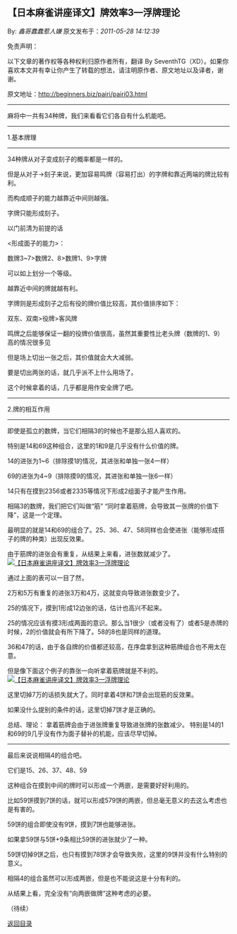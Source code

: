 ## 【日本麻雀讲座译文】牌效率3—浮牌理论

By: *鑫哥蠢蠢惹人嫌* 原文发布于：*2011-05-28 14:12:39*

免责声明：

以下文章的著作权等各种权利归原作者所有，翻译 By
SeventhTG（XD）。如果你喜欢本文并有幸让你产生了转载的想法，请注明原作者、原文地址以及译者，谢谢。

原文地址：http://beginners.biz/pairi/pairi03.html

------------------------------------------------------------------------------------

麻将中一共有34种牌，我们来看看它们各自有什么机能吧。

------------------------------------------------------------------------------------

1.基本牌理

------------------------------------------------------------------------------------

34种牌从对子变成刻子的概率都是一样的。

但是从对子→刻子来说，更加容易鸣牌（容易打出）的字牌和靠近两端的牌比较有利。

而构成顺子的能力越靠近中间则越强。

字牌只能形成刻子。

以门前清为前提的话

<形成面子的能力>：

数牌3~7>数牌2、8>数牌1、9>字牌

可以如上划分一个等级。

越靠近中间的牌就越有利。

字牌则是形成刻子之后有役的牌价值比较高，其价值排序如下：

双东、双南>役牌>客风牌

鸣牌之后能够保证一翻的役牌价值很高，虽然其重要性比老头牌（数牌的1、9）高的情况很多见

但是场上切出一张之后，其价值就会大大减弱。

要是切出两张的话，就几乎派不上什么用场了。

这个时候拿着的话，几乎都是用作安全牌了吧。

------------------------------------------------------------------------------------

2.牌的相互作用

------------------------------------------------------------------------------------

即使是孤立的数牌，当它们相隔3的时候也不是那么招人喜欢的。

特别是14和69这种组合，这里的1和9是几乎没有什么价值的牌。

14的进张为1~6（排除摸1的情况，其进张和单独一张4一样）

69的进张为4~9（排除摸9的情况，其进张和单独一张6一样）

14只有在摸到2356或者2335等情况下形成2组面子才能产生作用。

相隔3的数牌，我们把它们叫做“筋”
“同时拿着筋牌，会导致其一张牌的价值下降”，这是一个定理。

最明显的就是14和69的组合了。25、36、47、58同样也会使进张（能够形成搭子的牌的种类）出现反效果。

由于筋牌的进张会有重复，从结果上来看，进张数就减少了。
[![【日本麻雀讲座译文】牌效率3&mdash;浮牌理论](http://s5.sinaimg.cn/middle/7f78b76fxa44d7f8cf724&amp;690)](http://photo.blog.sina.com.cn/showpic.html#blogid=7f78b76f0100rt69&url=http://s5.sinaimg.cn/orignal/7f78b76fxa44d7f8cf724)

通过上面的表可以一目了然，

2万和5万有重复的进张3万和4万，这就变向导致进张数变少了。

25的情况下，摸到1形成12边张的话，估计也高兴不起来。

25的情况应该有摸3形成两面的意识。那么当1很少（或者没有了）或者5是赤牌的时候，2的价值就会有所下降了。58的8也是同样的道理。

36和47的话，由于各自牌的价值都还较高，在序盘拿到这种筋牌组合也不用太在意。

但是像下面这个例子的靠张一向听拿着筋牌就是不利的。
[![【日本麻雀讲座译文】牌效率3&mdash;浮牌理论](http://s16.sinaimg.cn/middle/7f78b76fxa4501cf0166f&amp;690)](http://photo.blog.sina.com.cn/showpic.html#blogid=7f78b76f0100rt69&url=http://s16.sinaimg.cn/orignal/7f78b76fxa4501cf0166f)

这里切掉7万的话损失就大了。同时拿着4饼和7饼会出现筋的反效果。

如果没什么提别的条件的话，这里切掉7饼才是正确的。

总结、理论：
拿着筋牌会由于进张牌重复导致进张牌的张数减少。
特别是14的1和69的9几乎没有作为面子替补的机能，应该尽早切掉。

------------------------------------------------------------------------------------

最后来说说相隔4的组合吧。

它们是15、26、37、48、59

这种组合在摸到中间的牌时可以形成一个两嵌，是需要好好利用的。

比如59饼摸到7饼的话，就可以形成579饼的两嵌，但总毫无意义的去这么考虑也是有害的。

59饼的组合即使没有9饼，摸到7饼也能够进张。

如果拿59饼与5饼+9条相比59饼的进张就少了一种。

59饼切掉9饼之后，也只有摸到78饼才会导致失败，这里的9饼并没有什么特别的意义。

相隔4的组合虽然可以形成两嵌，但是也不能说这是十分有利的。

从结果上看，完全没有“向两嵌做牌”这种考虑的必要。

（待续）

[返回目录](index.html)
